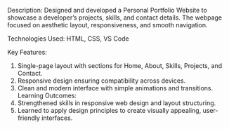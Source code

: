 Description: Designed and developed a Personal Portfolio 
Website to showcase a developer’s projects, skills, and contact 
details. The webpage focused on aesthetic layout, 
responsiveness, and smooth navigation. 

Technologies Used: HTML, CSS, VS Code 

Key Features: 
1. Single-page layout with sections for Home, About, Skills, 
Projects, and Contact. 
2. Responsive design ensuring compatibility across devices. 
3. Clean and modern interface with simple animations and 
transitions. 
Learning Outcomes: 
1. Strengthened skills in responsive web design and layout 
structuring. 
2. Learned to apply design principles to create visually 
appealing, user-friendly interfaces.
